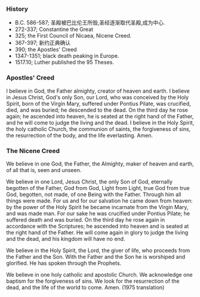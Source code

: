 
### History
* B.C. 586-587; 圣殿被巴比伦王所毁,圣经逐渐取代圣殿,成为中心.
* 272-337; Constantine the Great
* 325; the First Council of Nicaea, Nicene Creed.
* 367-397; 新约正典确认
* 390; the Apostles' Creed
* 1347-1351; black death peaking in Europe.
* 1517.10; Luther published the 95 Theses.

### Apostles' Creed
I believe in God, the Father almighty,
creator of heaven and earth.
I believe in Jesus Christ, God's only Son, our Lord,
who was conceived by the Holy Spirit,
born of the Virgin Mary,
suffered under Pontius Pilate,
was crucified, died, and was buried;
he descended to the dead.
On the third day he rose again;
he ascended into heaven,
he is seated at the right hand of the Father,
and he will come to judge the living and the dead.
I believe in the Holy Spirit,
the holy catholic Church,
the communion of saints,
the forgiveness of sins,
the resurrection of the body,
and the life everlasting. Amen.


### The Nicene Creed
We believe in one God,
the Father, the Almighty,
maker of heaven and earth,
of all that is, seen and unseen.

We believe in one Lord, Jesus Christ,
the only Son of God,
eternally begotten of the Father,
God from God, Light from Light,
true God from true God,
begotten, not made,
of one Being with the Father.
Through him all things were made.
For us and for our salvation
he came down from heaven:
by the power of the Holy Spirit
he became incarnate from the Virgin Mary,
and was made man.
For our sake he was crucified under Pontius Pilate;
he suffered death and was buried.
On the third day he rose again
in accordance with the Scriptures;
he ascended into heaven
and is seated at the right hand of the Father.
He will come again in glory to judge the living and the dead,
and his kingdom will have no end.

We believe in the Holy Spirit, the Lord, the giver of life,
who proceeds from the Father and the Son.
With the Father and the Son he is worshiped and glorified.
He has spoken through the Prophets.

We believe in one holy catholic and apostolic Church.
We acknowledge one baptism for the forgiveness of sins.
We look for the resurrection of the dead,
and the life of the world to come. Amen. (1975 translation)



